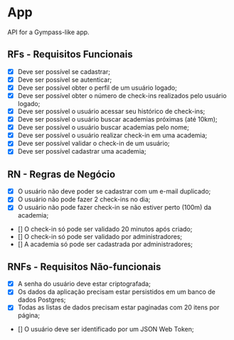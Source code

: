 # App

API for a Gympass-like app.

## RFs - Requisitos Funcionais

- [x] Deve ser possível se cadastrar;
- [x] Deve ser possível se autenticar;
- [x] Deve ser possível obter o perfil de um usuário logado;
- [x] Deve ser possível obter o número de check-ins realizados pelo usuário logado;
- [x] Deve ser possível o usuário acessar seu histórico de check-ins;
- [x] Deve ser possível o usuário buscar academias próximas (até 10km);
- [x] Deve ser possível o usuário buscar academias pelo nome;
- [x] Deve ser possível o usuário realizar check-in em uma academia;
- [x] Deve ser possível validar o check-in de um usuário;
- [x] Deve ser possível cadastrar uma academia;

## RN - Regras de Negócio

- [x] O usuário não deve poder se cadastrar com um e-mail duplicado;
- [x] O usuário não pode fazer 2 check-ins no dia;
- [x] O usuário não pode fazer check-in se não estiver perto (100m) da academia;
- [] O check-in só pode ser validado 20 minutos após criado;
- [] O check-in só pode ser validado por administradores;
- [] A academia só pode ser cadastrada por administradores;

## RNFs - Requisitos Não-funcionais

- [x] A senha do usuário deve estar criptografada;
- [x] Os dados da aplicação precisam estar persistidos em um banco de dados Postgres;
- [x] Todas as listas de dados precisam estar paginadas com 20 itens por página;
- [] O usuário deve ser identificado por um JSON Web Token;
